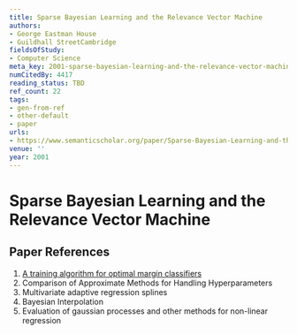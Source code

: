 ```yaml
---
title: Sparse Bayesian Learning and the Relevance Vector Machine
authors:
- George Eastman House
- Guildhall StreetCambridge
fieldsOfStudy:
- Computer Science
meta_key: 2001-sparse-bayesian-learning-and-the-relevance-vector-machine
numCitedBy: 4417
reading_status: TBD
ref_count: 22
tags:
- gen-from-ref
- other-default
- paper
urls:
- https://www.semanticscholar.org/paper/Sparse-Bayesian-Learning-and-the-Relevance-Vector-House-StreetCambridge/d68725804eadecf83d707d89e12c5132bf376187?sort=total-citations
venue: ''
year: 2001
---
```


# Sparse Bayesian Learning and the Relevance Vector Machine

## Paper References

1. [A training algorithm for optimal margin classifiers](1992-a-training-algorithm-for-optimal-margin-classifiers.md)
2. Comparison of Approximate Methods for Handling Hyperparameters
3. Multivariate adaptive regression splines
4. Bayesian Interpolation
5. Evaluation of gaussian processes and other methods for non-linear regression
